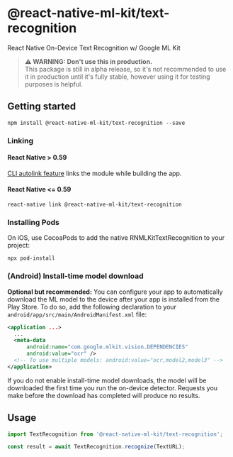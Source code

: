 # @react-native-ml-kit/text-recognition

React Native On-Device Text Recognition w/ Google ML Kit

> **⚠ WARNING: Don't use this in production.**  
> This package is still in alpha release, so it's not recommended to use it in production until it's fully stable, however using it for testing purposes is helpful.

## Getting started

`npm install @react-native-ml-kit/text-recognition --save`

### Linking

#### React Native > 0.59

[CLI autolink feature](https://github.com/react-native-community/cli/blob/master/docs/autolinking.md) links the module while building the app.

#### React Native <= 0.59

`react-native link @react-native-ml-kit/text-recognition`

### Installing Pods

On iOS, use CocoaPods to add the native RNMLKitTextRecognition to your project:

`npx pod-install`

### (Android) Install-time model download

**Optional but recommended:** You can configure your app to automatically download the ML model to the device after your app is installed from the Play Store. To do so, add the following declaration to your `android/app/src/main/AndroidManifest.xml` file:

```xml
<application ...>
  ...
  <meta-data
      android:name="com.google.mlkit.vision.DEPENDENCIES"
      android:value="ocr" />
  <!-- To use multiple models: android:value="ocr,model2,model3" -->
</application>
```

If you do not enable install-time model downloads, the model will be downloaded the first time you run the on-device detector. Requests you make before the download has completed will produce no results.

## Usage

```javascript
import TextRecognition from '@react-native-ml-kit/text-recognition';

const result = await TextRecognition.recognize(TextURL);
```
